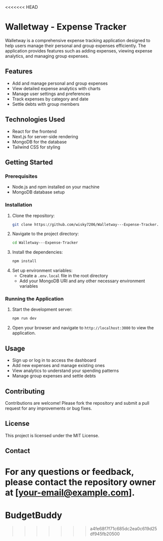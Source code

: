 <<<<<<< HEAD
# Walletway - Expense Tracker

Walletway is a comprehensive expense tracking application designed to help users manage their personal and group expenses efficiently. The application provides features such as adding expenses, viewing expense analytics, and managing group expenses.

## Features
- Add and manage personal and group expenses
- View detailed expense analytics with charts
- Manage user settings and preferences
- Track expenses by category and date
- Settle debts with group members

## Technologies Used
- React for the frontend
- Next.js for server-side rendering
- MongoDB for the database
- Tailwind CSS for styling

## Getting Started

### Prerequisites
- Node.js and npm installed on your machine
- MongoDB database setup

### Installation
1. Clone the repository:
   ```bash
   git clone https://github.com/wisky7206/Walletway---Expense-Tracker.git
   ```
2. Navigate to the project directory:
   ```bash
   cd Walletway---Expense-Tracker
   ```
3. Install the dependencies:
   ```bash
   npm install
   ```
4. Set up environment variables:
   - Create a `.env.local` file in the root directory
   - Add your MongoDB URI and any other necessary environment variables

### Running the Application
1. Start the development server:
   ```bash
   npm run dev
   ```
2. Open your browser and navigate to `http://localhost:3000` to view the application.

## Usage
- Sign up or log in to access the dashboard
- Add new expenses and manage existing ones
- View analytics to understand your spending patterns
- Manage group expenses and settle debts

## Contributing
Contributions are welcome! Please fork the repository and submit a pull request for any improvements or bug fixes.

## License
This project is licensed under the MIT License.

## Contact
For any questions or feedback, please contact the repository owner at [your-email@example.com].
=======
# BudgetBuddy
>>>>>>> a4fe68f7f71c685dc2ea0c619d25df945fb20500
